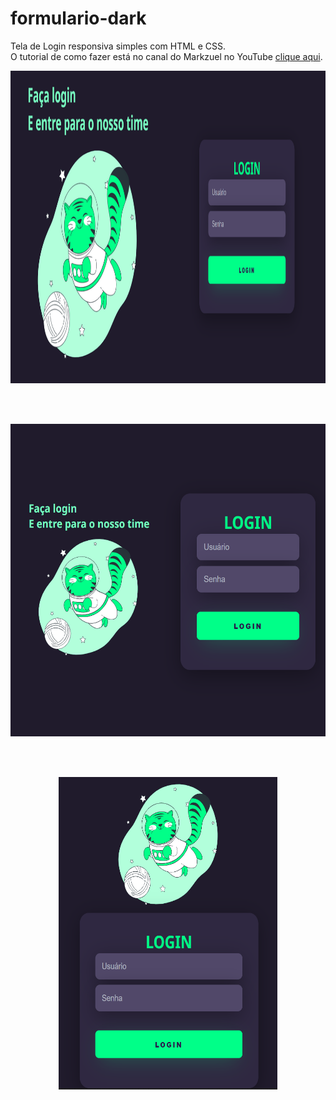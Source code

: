 # formulario-dark
 Tela de Login responsiva simples com HTML e CSS. <br>
 O tutorial de como fazer está no canal do Markzuel no YouTube <a href = "https://www.youtube.com/watch?v=69-WfrVBli8">clique aqui</a>.
 
<p align = "center">
  <img width="1000" height="500" src="assets/response.png">
 </p>

<br><br>

<p align = "center">
  <img width="600" height="500" src="assets/response-2.png">
 </p>
 
 <br><br>
 
 <p align = "center">
  <img width="350" height="500" src="assets/response-1.png">
 </p>
 
